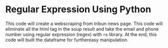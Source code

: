 # Regular Expression Using Python
This code will create a webscraping from tribun news page. This code will eliminate all the html tag in the soup result and take the email and phone number using regular expression (regex) with `re` library. At the end, this code will built the dataframe for furthereasy manipulation.
